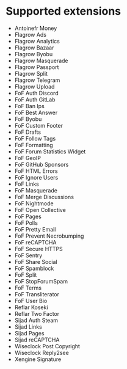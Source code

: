 # Supported extensions

- Antoinefr Money
- Flagrow Ads
- Flagrow Analytics
- Flagrow Bazaar
- Flagrow Byobu
- Flagrow Masquerade
- Flagrow Passport
- Flagrow Split
- Flagrow Telegram
- Flagrow Upload
- FoF Auth Discord
- FoF Auth GitLab
- FoF Ban Ips
- FoF Best Answer
- FoF Byobu
- FoF Custom Footer
- FoF Drafts
- FoF Follow Tags
- FoF Formatting
- FoF Forum Statistics Widget
- FoF GeoIP
- FoF GitHub Sponsors
- FoF HTML Errors
- FoF Ignore Users
- FoF Links
- FoF Masquerade
- FoF Merge Discussions
- FoF Nightmode
- FoF Open Collective
- FoF Pages
- FoF Polls
- FoF Pretty Email
- FoF Prevent Necrobumping
- FoF reCAPTCHA
- FoF Secure HTTPS
- FoF Sentry
- FoF Share Social
- FoF Spamblock
- FoF Split
- FoF StopForumSpam
- FoF Terms
- FoF Transliterator
- FoF User Bio
- Reflar Koseki
- Reflar Two Factor
- Sijad Auth Steam
- Sijad Links
- Sijad Pages
- Sijad reCAPTCHA
- Wiseclock Post Copyright
- Wiseclock Reply2see
- Xengine Signature
